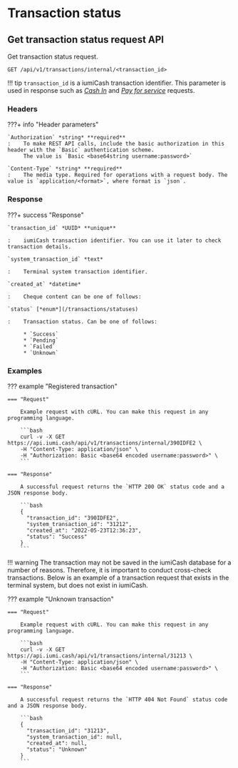 # Transaction status

## Get transaction status request API

Get transaction status request.

`GET /api/v1/transactions/internal/<transaction_id>`

!!! tip
    `transaction_id` is a iumiCash transaction identifier.
    This parameter is used in response such as
    [*Cash In*](/transactions/cash_in) and [*Pay for service*](/transactions/send_payment) requests.

### Headers

???+ info "Header parameters"

    `Authorization` *string* **required**
    :    To make REST API calls, include the basic authorization in this header with the `Basic` authentication scheme. 
         The value is `Basic <base64string username:password>`

    `Content-Type` *string* **required**
    :    The media type. Required for operations with a request body. The value is `application/<format>`, where format is `json`.

### Response

???+ success "Response"

    `transaction_id` *UUID* **unique**

    :    iumiCash transaction identifier. You can use it later to check transaction details.

    `system_transaction_id` *text*

    :    Terminal system transaction identifier.

    `created_at` *datetime* 

    :    Cheque content can be one of follows:
    
    `status` [*enum*](/transactions/statuses) 

    :    Transaction status. Can be one of follows:

         * `Success`
         * `Pending`
         * `Failed`
         * `Unknown`

### Examples

??? example "Registered transaction"

    === "Request"

        Example request with cURL. You can make this request in any programming language.

        ```bash
        curl -v -X GET https://api.iumi.cash/api/v1/transactions/internal/390IDFE2 \
        -H "Content-Type: application/json" \
        -H "Authorization: Basic <base64 encoded username:password>" \
        ```

    === "Response"

        A successful request returns the `HTTP 200 OK` status code and a JSON response body.

        ```bash
        {
          "transaction_id": "390IDFE2",
          "system_transaction_id": "31212",
          "created_at": "2022-05-23T12:36:23",
          "status": "Success"
        }
        ```

!!! warning
    The transaction may not be saved in the iumiCash database for a number of reasons.
    Therefore, it is important to conduct cross-check transactions.
    Below is an example of a transaction request that exists in the terminal system, but does not exist in iumiCash.

??? example "Unknown transaction"

    === "Request"

        Example request with cURL. You can make this request in any programming language.

        ```bash
        curl -v -X GET https://api.iumi.cash/api/v1/transactions/internal/31213 \
        -H "Content-Type: application/json" \
        -H "Authorization: Basic <base64 encoded username:password>" \
        ```

    === "Response"

        A successful request returns the `HTTP 404 Not Found` status code and a JSON response body.

        ```bash
        {
          "transaction_id": "31213",
          "system_transaction_id": null,
          "created_at": null,
          "status": "Unknown"
        }
        ```

